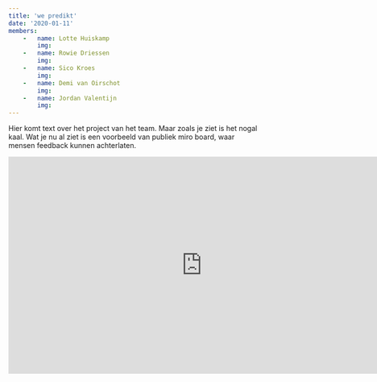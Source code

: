 ```yaml
---
title: 'we predikt'
date: '2020-01-11'
members:
    -   name: Lotte Huiskamp
        img:
    -   name: Rowie Driessen
        img:
    -   name: Sico Kroes
        img:
    -   name: Demi van Oirschot
        img: 
    -   name: Jordan Valentijn
        img: 
---
```


Hier komt text over het project van het team. Maar zoals je ziet is het nogal kaal. Wat je nu al ziet is een voorbeeld van publiek miro board, waar mensen feedback kunnen achterlaten.

<iframe width="768" height="432" src="https://miro.com/app/live-embed/o9J_lbs9kmU=/?moveToViewport=-813,-457,1625,913" frameBorder="0" scrolling="no" allowFullScreen></iframe>